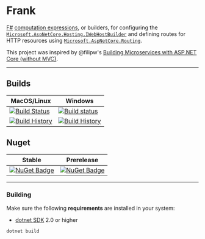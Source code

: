# Frank

[F#](https://fsharp.org/) [computation expressions](https://docs.microsoft.com/en-us/dotnet/fsharp/language-reference/computation-expressions), or builders, for configuring the [`Microsoft.AspNetCore.Hosting.IWebHostBuilder`](https://docs.microsoft.com/en-us/dotnet/api/microsoft.aspnetcore.hosting.iwebhostbuilder?view=aspnetcore-2.0) and defining routes for HTTP resources using [`Microsoft.AspNetCore.Routing`](https://docs.microsoft.com/en-us/aspnet/core/fundamentals/routing?view=aspnetcore-2.1).

This project was inspired by @filipw's [Building Microservices with ASP.NET Core (without MVC)](https://www.strathweb.com/2017/01/building-microservices-with-asp-net-core-without-mvc/).

---

## Builds

MacOS/Linux | Windows
--- | ---
[![Build Status](https://travis-ci.org/frank-fs/frank.png?branch=master)](https://travis-ci.org/frank-fs/frank) | [![Build status](https://ci.appveyor.com/api/projects/status/pt3i73qxyxgjax5d?svg=true)](https://ci.appveyor.com/project/frank-fs/frank)
[![Build History](https://buildstats.info/travisci/chart/frank-fs/frank)](https://travis-ci.org/frank-fs/frank/builds) | [![Build History](https://buildstats.info/appveyor/chart/frank-fs/frank)](https://ci.appveyor.com/project/frank-fs/frank)

## Nuget 

Stable | Prerelease
--- | ---
[![NuGet Badge](https://buildstats.info/nuget/Frank)](https://www.nuget.org/packages/Frank/) | [![NuGet Badge](https://buildstats.info/nuget/Frank?includePreReleases=true)](https://www.nuget.org/packages/Frank/)

---

### Building


Make sure the following **requirements** are installed in your system:

* [dotnet SDK](https://www.microsoft.com/net/download/core) 2.0 or higher

```
dotnet build
```
